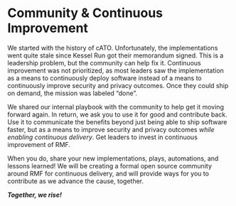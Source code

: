 # Community & Continuous Improvement

We started with the history of cATO. Unfortunately, the implementations went quite stale since Kessel Run got their memorandum signed. This is a leadership problem, but the community can help fix it. Continuous improvement was not prioritized, as most leaders saw the implementation as a means to continuously deploy software instead of a means to continuously improve security and privacy outcomes. Once they could ship on demand, the mission was labeled “done”. 

We shared our internal playbook with the community to help get it moving forward again. In return, we ask you to use it for good and contribute back. Use it to communicate the benefits beyond just being able to ship software faster, but as a means to improve security and privacy outcomes *while enabling continuous delivery*. Get leaders to invest in continuous improvement of RMF.

When you do, share your new implementations, plays, automations, and lessons learned! We will be creating a formal open source community around RMF for continuous delivery, and will provide ways for you to contribute as we advance the cause, together. 

***Together, we rise!***
